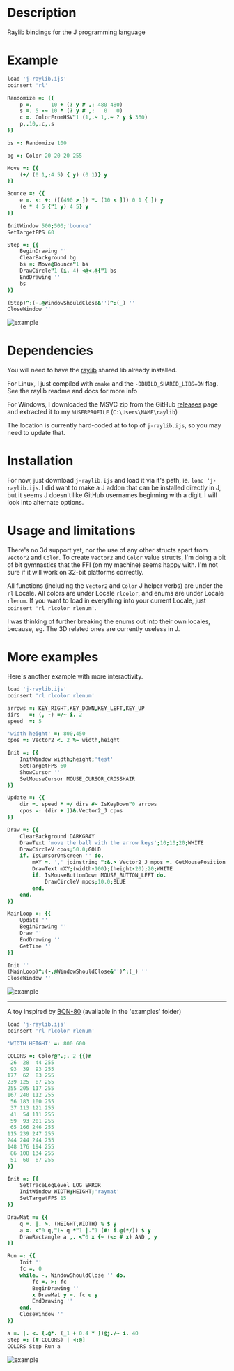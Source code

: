 # Description

Raylib bindings for the J programming language

# Example

```j
load 'j-raylib.ijs'
coinsert 'rl'

Randomize =: {{
    p =.      10 + (? y # ,: 480 480)
    s =. 5 -~ 10 * (? y # ,:   0   0)
    c =. ColorFromHSV"1 (1,.~ 1,.~ ? y $ 360)
    p,.10,.c,.s
}}

bs =: Randomize 100

bg =: Color 20 20 20 255

Move =: {{
    (+/ (0 1,:4 5) { y) (0 1)} y
}}

Bounce =: {{
    e =. <: +: (((490 > ]) *. (10 < ])) 0 1 { ]) y
    (e * 4 5 {"1 y) 4 5} y
}}

InitWindow 500;500;'bounce'
SetTargetFPS 60

Step =: {{
    BeginDrawing ''
    ClearBackground bg
    bs =: Move@Bounce"1 bs
    DrawCircle"1 (i. 4) <@<.@{"1 bs
    EndDrawing ''
    bs
}}

(Step)^:(-.@WindowShouldClose&'')^:(_) ''
CloseWindow ''
```

![example](screenshots/bounce.gif)

# Dependencies

You will need to have the [raylib](https://github.com/raysan5/raylib) shared lib already installed.

For Linux, I just compiled with `cmake` and the `-DBUILD_SHARED_LIBS=ON` flag.
See the raylib readme and docs for more info

For Windows, I downloaded the MSVC zip from the GitHub [releases](https://github.com/raysan5/raylib/releases/tag/5.0) page and extracted it to my `%USERPROFILE` (`C:\Users\NAME\raylib`)
 
The location is currently hard-coded at to top of `j-raylib.ijs`, so you may need to update that.

# Installation

For now, just download `j-raylib.ijs` and load it via it's path, ie. `load 'j-raylib.ijs`.
I did want to make a J addon that can be installed directly in J, but it seems J doesn't like GitHub usernames beginning with a digit. I will look into alternate options.

# Usage and limitations

There's no 3d support yet, nor the use of any other structs apart from `Vector2` and `Color`.
To create `Vector2` and `Color` value structs, I'm doing a bit of bit gymnastics that the FFI (on my machine) seems happy with. I'm not sure if it will work on 32-bit platforms correctly.

All functions (including the `Vector2` and `Color` J helper verbs) are under the `rl` Locale.
All colors are under Locale `rlcolor`, and enums are under Locale `rlenum`.
If you want to load in everything into your current Locale, just `coinsert 'rl rlcolor rlenum'`.

I was thinking of further breaking the enums out into their own locales, because, eg. The 3D related ones are currently useless in J.

# More examples

Here's another example with more interactivity.

```j
load 'j-raylib.ijs'
coinsert 'rl rlcolor rlenum'

arrows =: KEY_RIGHT,KEY_DOWN,KEY_LEFT,KEY_UP
dirs   =: (, -) =/~ i. 2
speed  =: 5

'width height' =: 800,450
cpos =: Vector2 <. 2 %~ width,height

Init =: {{
    InitWindow width;height;'test'
    SetTargetFPS 60
    ShowCursor ''
    SetMouseCursor MOUSE_CURSOR_CROSSHAIR
}}

Update =: {{
    dir =. speed * +/ dirs #~ IsKeyDown"0 arrows
    cpos =: (dir + ])&.Vector2_J cpos
}}

Draw =: {{
    ClearBackground DARKGRAY
    DrawText 'move the ball with the arrow keys';10;10;20;WHITE
    DrawCircleV cpos;50.0;GOLD
    if. IsCursorOnScreen '' do.
        mXY =. ',' joinstring ":&.> Vector2_J mpos =. GetMousePosition ''
        DrawText mXY;(width-100);(height-20);20;WHITE
        if. IsMouseButtonDown MOUSE_BUTTON_LEFT do.
            DrawCircleV mpos;10.0;BLUE
        end.
    end.
}}

MainLoop =: {{
    Update ''
    BeginDrawing ''
    Draw ''
    EndDrawing ''
    GetTime ''
}}

Init ''
(MainLoop)^:(-.@WindowShouldClose&'')^:(_) ''
CloseWindow ''
```

![example](screenshots/move.gif)

---

A toy inspired by [BQN-80](https://dancek.github.io/bqn-80/) (available in the 'examples' folder)

```j
load 'j-raylib.ijs'
coinsert 'rl rlcolor rlenum'

'WIDTH HEIGHT' =: 800 600

COLORS =: Color@".;._2 {{)n
 26  28  44 255
 93  39  93 255
177  62  83 255
239 125  87 255
255 205 117 255
167 240 112 255
 56 183 100 255
 37 113 121 255
 41  54 111 255
 59  93 201 255
 65 166 246 255
115 239 247 255
244 244 244 255
148 176 194 255
 86 108 134 255
 51  60  87 255
}}

Init =: {{
    SetTraceLogLevel LOG_ERROR
    InitWindow WIDTH;HEIGHT;'raymat'
    SetTargetFPS 15
}}

DrawMat =: {{
    q =. |. >. (HEIGHT,WIDTH) % $ y 
    a =. <"0 q,"1~ q *"1 |."1 (#: i.@(*/)) $ y
    DrawRectangle a ,. <"0 x {~ (<: # x) AND , y
}}

Run =: {{
    Init ''
    fc =. 0
    while. -. WindowShouldClose '' do.
        fc =. >: fc
        BeginDrawing ''
        x DrawMat y =. fc u y
        EndDrawing ''
    end.
    CloseWindow ''
}}

a =. |. <. {.@*. (_1 + 0.4 * ])@j./~ i. 40
Step =: (# COLORS) | <:@]
COLORS Step Run a
```

![example](screenshots/j-80.gif)
